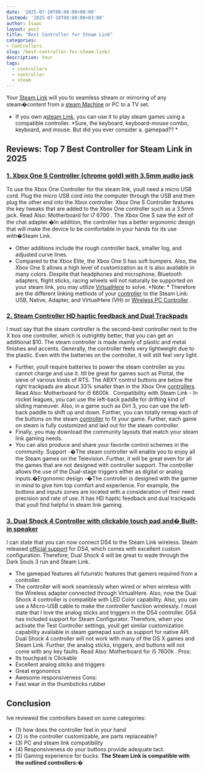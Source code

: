 ```yaml
---
date: '2025-07-10T00:00:00+00:00'
lastmod: '2025-07-10T00:00:00+03:00'
author: Isaac
layout: post
title: "Best Controller for Steam Link"
categories:
- Controllers
slug: /best-controller-for-steam-link/
description: Your
tags: 
  - controllers
  - controller
  - steam
---
```

Your
[Steam Link](https://www.amazon.com/dp/B016XBGWAQ/?tag=p-policy-20)
will you to seamless stream or mirroring of any steam�content from a
[steam Machine](https://en.wikipedia.org/wiki/Steam_Machine_(hardware_platform))
or PC to a TV set.
- If you own a[steam Link](https://www.amazon.com/dp/B016XBGWAQ/?tag=p-policy-20), you can use it to play steam games using a compatible controller.
*Sure, the keyboard, keyboard-mouse combo, keyboard, and mouse. But did you ever consider a. gamepad?? *
## Reviews: Top 7 Best Controller for Steam Link in 2025
### [1. Xbox One S Controller (chrome gold) with 3.5mm audio jack](https://www.amazon.com/dp/B076589BVQ/?tag=p-policy-20)
To use the Xbox One Controller for the steam link, youll need a micro USB cord.
Plug the micro USB cord into the computer through the USB and then plug the other end into the Xbox controller.
Xbox One S Controller features the key tweaks that are added to the Xbox One controller such as a 3.5mm jack. Read Also:
Motherboard for i7 6700
.
The Xbox One S saw the exit of the chat adapter.�In addition, the controller has a better ergonomic design that will make the device to be comfortable in your hands for its use with�Steam Link.
- Other additions include the rough controller back, smaller log, and adjusted curve lines.
- Compared to the Xbox Elite, the Xbox One S has soft bumpers. Also, the Xbox One S allows a high level of customization as it is also available in many colors.
Despite that headphones and microphone, Bluetooth adapters, flight sticks, racing wheels will not naturally be supported on your steam link, you may utilize
[VirtualHere](http://store.steampowered.com/app/440520/)
to solve.
*Note: *
Therefore are the different linking methods of your
[controller](https://safetomatic.com)
to the Steam Link: USB, Native, Adapter, and VirtualHere (VH) or
[Wireless PC Controller](https://pestpolicy.com/best-wireless-pc-controller/)
.
### [2. Steam Controller HD haptic feedback and Dual Trackpads](https://www.amazon.com/dp/B016KBVBCS/?tag=p-policy-20)
I must say that the steam controller is the second-best controller next to the X box one controller, which is outrightly better, that you can get an additional $10.
The steam controller is made mainly of plastic and metal finishes and accents.
Generally, the controller feels very lightweight due to the plastic. Even with the batteries on the controller, it will still feel very light.
- Further, youll require batteries to power the steam controller as you cannot charge and use it.
Itll be great for games such as Portal, the sieve of various kinds of RTS.
The ABXY control buttons are below the right trackpads are about 33% smaller than in the Xbox One [controllers](/posts/steam-controller-review/). Read Also:
Motherboard for i5 6600k
.
Compatibility with Steam Link - In rocket leagues, you can use the left-back paddle for drifting kind of sliding maneuver. Also, in a game such as Dirt 3, you can use the left-back paddle to shift up and down.
Further, you can totally remap each of the buttons on the steam [controller](/posts/best-controller-for-retropie/) to fit your game. Further, each game on steam is fully customized and laid out for the steam controller.
- Finally, you may download the community layouts that match your steam link gaming needs.
- You can also produce and share your favorite control schemes in the community.
Support -�The steam controller will enable you to enjoy all the Steam games on the Television. Further, it will be great even for all the games that are not designed with controller support.
The controller allows the use of the Dual-stage triggers either as digital or analog inputs.�Ergonomic design -�The controller is designed with the garner in mind to give him top comfort and experience.
For example, the buttons and inputs zones are located with a consideration of their need precision and rate of use.
It has HD haptic feedback and dual trackpads that youll find helpful in steam link gaming.
### [3. Dual Shock 4 Controller with clickable touch pad and� Built-in speaker](https://www.amazon.com/dp/B01M6CV5IF/?tag=p-policy-20)
I can state that you can now connect DS4 to the Steam Link wireless. Steam released
[official support](http://store.steampowered.com/news/26185/)
for DS4, which comes with excellent custom configuration.
Therefore, Dual Shock 4 will be great to wade through the Dark Souls 3 run and Steam Link.
- The gamepad features all futuristic features that gamers required from a controller.
- The controller will work seamlessly when wired or when wireless with the Wireless adapter connected through VirtualHere.
Also, now the Dual Shock 4 controller is compatible with LED Color capability.
Also, you can use a Micro-USB cable to make the controller function wirelessly. I must state that I love the analog sticks and triggers in the DS4 controller.
DS4 has included support for Steam Configurator. Therefore, when you activate the Test Controller settings, youll get similar customization capability available in steam gamepad such as support for native API.
Dual Shock 4 controller will not work with many of the OS X games and Steam Link. Further, the analog sticks, triggers, and buttons will not come with any key faults. Read Also:
Motherboard for i5 7600k
.
Pros:
- Its touchpad is Clickable
- Excellent analog sticks and triggers
- Great ergonomics
- Awesome responsiveness
Cons:
- Fast wear in the thumbsticks rubber

## Conclusion
Ive reviewed the controllers based on some categories:
- (1) how does the controller feel in your hand
- (2) is the controller customizable, are parts replaceable?
- (3) PC and steam link compatibility
- (4) Responsiveness  do your buttons provide adequate tact.
- (5) Gaming experience for bucks.
**The Steam Link is compatible with the outlined controllers:�**
